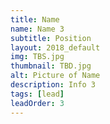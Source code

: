 ```yaml
---
title: Name
name: Name 3
subtitle: Position
layout: 2018_default
img: TBS.jpg
thumbnail: TBD.jpg
alt: Picture of Name
description: Info 3
tags: [lead]
leadOrder: 3
---
```

